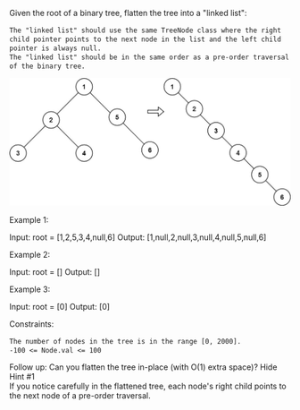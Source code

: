 Given the root of a binary tree, flatten the tree into a "linked list":

    The "linked list" should use the same TreeNode class where the right child pointer points to the next node in the list and the left child pointer is always null.
    The "linked list" should be in the same order as a pre-order traversal of the binary tree.

 
![image](https://github.com/ChihSeanHsu/ALeetCodeADayWorkInGoogleSomeday/blob/master/2021/05/Flatten%20Binary%20Tree%20to%20Linked%20List/flaten.jpg)


Example 1:

Input: root = [1,2,5,3,4,null,6]
Output: [1,null,2,null,3,null,4,null,5,null,6]

Example 2:

Input: root = []
Output: []

Example 3:

Input: root = [0]
Output: [0]

 

Constraints:

    The number of nodes in the tree is in the range [0, 2000].
    -100 <= Node.val <= 100

 
Follow up: Can you flatten the tree in-place (with O(1) extra space)?
   Hide Hint #1  
If you notice carefully in the flattened tree, each node's right child points to the next node of a pre-order traversal.
